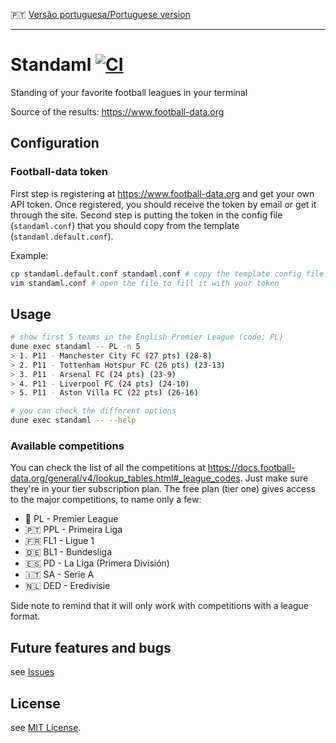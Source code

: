 :portugal: [Versão portuguesa/Portuguese version](README.md)
***

# Standaml [![CI](https://github.com/TheLusitanianKing/Standaml/actions/workflows/docker-image.yml/badge.svg)](https://github.com/TheLusitanianKing/Standaml/actions/workflows/docker-image.yml)
Standing of your favorite football leagues in your terminal

Source of the results: https://www.football-data.org

## Configuration

### Football-data token
First step is registering at https://www.football-data.org and get your own API token. Once registered, you should receive the token by email or get it through the site. 
Second step is putting the token in the config file (`standaml.conf`) that you should copy from the template (`standaml.default.conf`).

Example:
```bash
cp standaml.default.conf standaml.conf # copy the template config file
vim standaml.conf # open the file to fill it with your token
```

## Usage

```bash
# show first 5 teams in the English Premier League (code: PL)
dune exec standaml -- PL -n 5
> 1. P11 - Manchester City FC (27 pts) (28-8)
> 2. P11 - Tottenham Hotspur FC (26 pts) (23-13)
> 3. P11 - Arsenal FC (24 pts) (23-9)
> 4. P11 - Liverpool FC (24 pts) (24-10)
> 5. P11 - Aston Villa FC (22 pts) (26-16)

# you can check the different options
dune exec standaml -- --help
```

### Available competitions
You can check the list of all the competitions at https://docs.football-data.org/general/v4/lookup_tables.html#_league_codes.
Just make sure they're in your tier subscription plan.
The free plan (tier one) gives access to the major competitions, to name only a few:

* :england: PL - Premier League
* :portugal: PPL - Primeira Liga
* :fr: FL1 - Ligue 1
* :de: BL1 - Bundesliga
* :es: PD - La Liga (Primera División)
* :it: SA - Serie A 
* :netherlands: DED - Eredivisie

Side note to remind that it will only work with competitions with a league format.

## Future features and bugs
see [Issues](https://github.com/TheLusitanianKing/Standaml/issues)

## License
see [MIT License](LICENSE).
